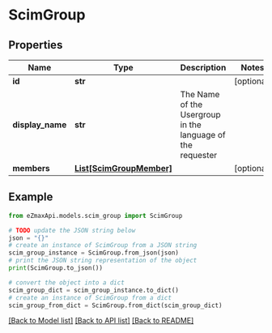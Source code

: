# ScimGroup


## Properties

Name | Type | Description | Notes
------------ | ------------- | ------------- | -------------
**id** | **str** |  | [optional] 
**display_name** | **str** | The Name of the Usergroup in the language of the requester | 
**members** | [**List[ScimGroupMember]**](ScimGroupMember.md) |  | [optional] 

## Example

```python
from eZmaxApi.models.scim_group import ScimGroup

# TODO update the JSON string below
json = "{}"
# create an instance of ScimGroup from a JSON string
scim_group_instance = ScimGroup.from_json(json)
# print the JSON string representation of the object
print(ScimGroup.to_json())

# convert the object into a dict
scim_group_dict = scim_group_instance.to_dict()
# create an instance of ScimGroup from a dict
scim_group_from_dict = ScimGroup.from_dict(scim_group_dict)
```
[[Back to Model list]](../README.md#documentation-for-models) [[Back to API list]](../README.md#documentation-for-api-endpoints) [[Back to README]](../README.md)


